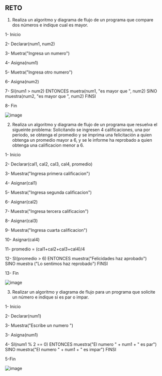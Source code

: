 ## RETO
1. Realiza un algoritmo y diagrama de flujo de un programa que compare dos números e indique cual es mayor.

1- Inicio

2- Declarar(num1, num2)

3- Muetra("Ingresa un numero")

4- Asigna(num1)

5- Muetra("Ingresa otro numero")

6- Asigna(num2)

7- SI(num1 > num2) ENTONCES muetra(num1, "es mayor que ", num2) SINO muestra(num2, "es mayor que ", num2) FINSI

8- Fin

![image](https://user-images.githubusercontent.com/102439883/161106758-36d834e7-1ac7-4885-9b77-b4b18ed8af4c.png)



2. Realiza un algoritmo y diagrama de flujo de un programa que resuelva el sigueinte problema: Solicitando se ingresen 4 calificaciones, una por periodo, se obtenga el promedio y se imprima una felicitación a quien obtenga un promedio mayor a 6, y se le informe ha reprobado a quien obtenga una calificacion menor a 6.

1- Inicio

2- Declarar(cal1, cal2, cal3, cal4, promedio)

3- Muestra("Ingresa primera calificacion")

4- Asignar(cal1)

5- Muestra("Ingresa segunda calificacion")

6- Asignar(cal2)

7- Muestra("Ingresa tercera calificacion")

8- Asignar(cal3)

9- Muestra("Ingresa cuarta calificacion")

10- Asignar(cal4)

11- promedio = (cal1+cal2+cal3+cal4)/4

12- SI(promedio > 6) ENTONCES muestra("Felicidades haz aprobado") SINO muestra ("Lo sentimos haz reprobado") FINSI

13- Fin

![image](https://user-images.githubusercontent.com/102439883/161115136-75d93fb6-d778-41b9-ba23-cae57226de72.png)



3. Realizar un algoritmo y diagrama de flujo para un programa que solicite un número e indique si es par o impar.

1- Inicio

2- Declarar(num1)

3- Muestra("Escribe un numero ")

3- Asigna(num1)

4- SI(num1 % 2 == 0) ENTONCES muestra("El numero " + num1 + " es par") SINO muestra("El numero " + num1 + " es impar") FINSI

5-Fin

![image](https://user-images.githubusercontent.com/102439883/161122444-ef3b5550-a271-49b5-bb48-0046871b7331.png)

